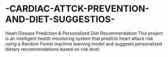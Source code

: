 # -CARDIAC-ATTCK-PREVENTION-AND-DIET-SUGGESTIOS-
Heart Disease Prediction &amp; Personalized Diet Recommendation This project is an intelligent health monitoring system that predicts heart attack risk using a Random Forest machine learning model and suggests personalized dietary recommendations based on risk level. 
